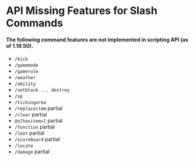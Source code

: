 # API Missing Features for Slash Commands
#### The following command features are not implemented in scripting API (as of 1.19.50).

- `/kick`
- `/gamemode`
- `/gamerule`
- `/weather`
- `/ability`
- `/setblock ... destroy`
- `/xp`
- `/tickingarea`
- `/replaceitem` partial
- `/clear` partial
- `@s[hasitem=]` partial
- `/function` partial
- `/loot` partial
- `/scoreboard` partial
- `/locate`
- `/damage` partial

